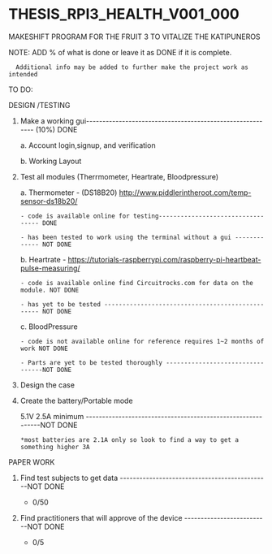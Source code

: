 # THESIS_RPI3_HEALTH_V001_000
MAKESHIFT PROGRAM FOR THE FRUIT 3 TO VITALIZE THE KATIPUNEROS 

NOTE: ADD % of what is done or leave it as DONE if it is complete.

      Additional info may be added to further make the project work as intended 

TO DO:

DESIGN /TESTING

  1. Make a working gui---------------------------------------------------------- (10%) DONE

      a. Account login,signup, and verification

      b. Working Layout  

  2. Test all modules (Therrmometer, Heartrate, Bloodpressure)

      a. Thermometer - (DS18B20)
            http://www.piddlerintheroot.com/temp-sensor-ds18b20/

         - code is available online for testing---------------------------------- DONE

         - has been tested to work using the terminal without a gui ------------- NOT DONE

      b. Heartrate - 
            https://tutorials-raspberrypi.com/raspberry-pi-heartbeat-pulse-measuring/

         - code is available online find Circuitrocks.com for data on the module. NOT DONE 

         - has yet to be tested ------------------------------------------------- NOT DONE

      c. BloodPressure

         - code is not available online for reference requires 1~2 months of work NOT DONE

         - Parts are yet to be tested thoroughly ---------------------------------NOT DONE

 3. Design the case 

 4. Create the battery/Portable mode 

    5.1V 2.5A minimum ------------------------------------------------------------NOT DONE 

        *most batteries are 2.1A only so look to find a way to get a something higher 3A

 
 
PAPER WORK

 1. Find test subjects to get data ----------------------------------------------NOT DONE

    - 0/50

 2. Find practitioners that will approve of the device --------------------------NOT DONE

    - 0/5

